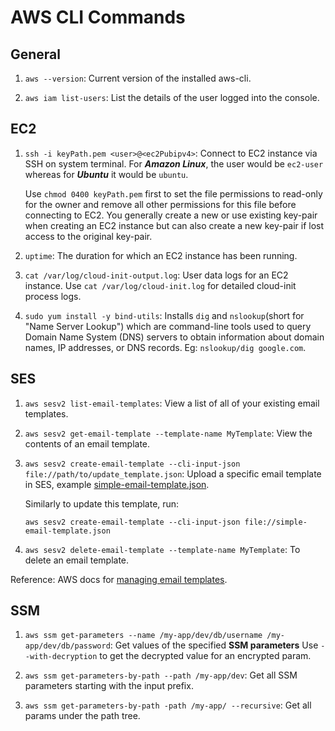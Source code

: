 # AWS CLI Commands

## General
1. `aws --version`: Current version of the installed aws-cli.

2. `aws iam list-users`: List the details of the user logged into the console.

## EC2

1. `ssh -i keyPath.pem <user>@<ec2Pubipv4>`: Connect to EC2 instance via SSH on system terminal. For **_Amazon Linux_**, the user would be `ec2-user` whereas for _**Ubuntu**_ it would be `ubuntu`.

    Use `chmod 0400 keyPath.pem` first to set the file permissions to read-only for the owner and remove all other permissions for this file before connecting to EC2. You generally create a new or use existing key-pair when creating an EC2 instance but can also create a new key-pair if lost access to the original key-pair.

2. `uptime`: The duration for which an EC2 instance has been running.

3. `cat /var/log/cloud-init-output.log`: User data logs for an EC2 instance. Use `cat /var/log/cloud-init.log` for detailed cloud-init process logs.

4. `sudo yum install -y bind-utils`: Installs `dig` and `nslookup`(short for "Name Server Lookup") which are command-line tools used to query Domain Name System (DNS) servers to obtain information about domain names, IP addresses, or DNS records. Eg: `nslookup/dig google.com`.

## SES

1. `aws sesv2 list-email-templates`: View a list of all of your existing email templates.

2. `aws sesv2 get-email-template --template-name MyTemplate`: View the contents of an email template.

3. `aws sesv2 create-email-template --cli-input-json file://path/to/update_template.json`: Upload a specific email template in SES, example [simple-email-template.json](../../express-server/src/aws/simple-email-template.json).

    Similarly to update this template, run:
    ```
    aws sesv2 create-email-template --cli-input-json file://simple-email-template.json
    ```

4. `aws sesv2 delete-email-template --template-name MyTemplate`: To delete an email template.

Reference: AWS docs for [managing email templates](https://docs.aws.amazon.com/ses/latest/dg/send-personalized-email-manage-templates.html).


## SSM

1.  `aws ssm get-parameters --name /my-app/dev/db/username /my-app/dev/db/password`:  Get values of the specified **SSM parameters** Use `--with-decryption` to get the decrypted value for an encrypted param.

2.  `aws ssm get-parameters-by-path --path /my-app/dev`: Get all SSM parameters starting with the input prefix.

3.  `aws ssm get-parameters-by-path -path /my-app/ --recursive`: Get all params under the path tree.
